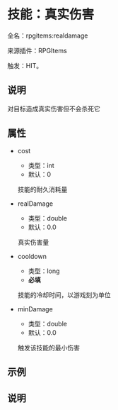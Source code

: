 # 技能：真实伤害

<!-- 本文件是通过游戏内 `/rpgitem gen-wiki` 命令生成的。 -->
<!-- 请只在对应的 "beginCustomXXXX" 与 "endCustomXXXX" 间编辑。  -->
<!-- 如果您想修改技能或其属性的描述， -->
<!-- 请修改 "resources/lang/zh_CN.yml" 中对应的项。 -->

全名：rpgitems:realdamage

来源插件：RPGItems

触发：HIT。

<!-- beginCustomHeader -->
<!-- endCustomHeader -->

## 说明

对目标造成真实伤害但不会杀死它
<!-- beginCustomDescription -->
<!-- endCustomDescription -->

## 属性

* cost

  * 类型：int
  * 默认：0

  技能的耐久消耗量

* realDamage

  * 类型：double
  * 默认：0.0

  真实伤害量

* cooldown

  * 类型：long
  * **必填**

  技能的冷却时间，以游戏刻为单位

* minDamage

  * 类型：double
  * 默认：0.0

  触发该技能的最小伤害


<!-- beginCustomProperties -->
<!-- endCustomProperties -->

## 示例

<!-- beginCustomExample -->
<!-- endCustomExample -->

## 说明

<!-- beginCustomNote -->
<!-- endCustomNote -->